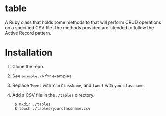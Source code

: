# table

A Ruby class that holds some methods to that will perform CRUD operations on a specified CSV file. The methods provided are intended to follow the Active Record pattern.

# Installation

1. Clone the repo.

2. See `example.rb` for examples.

3. Replace `Tweet` with `YourClassName`, and `tweet` with `yourclassname`.

3. Add a CSV file in the `./tables` directory.

        $ mkdir ./tables
        $ touch ./tables/yourclassname.csv
